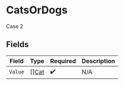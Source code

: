 # CatsOrDogs

Case 2


## Fields

| Field                               | Type                                | Required                            | Description                         |
| ----------------------------------- | ----------------------------------- | ----------------------------------- | ----------------------------------- |
| `Value`                             | [][Cat](../../models/shared/cat.md) | :heavy_check_mark:                  | N/A                                 |